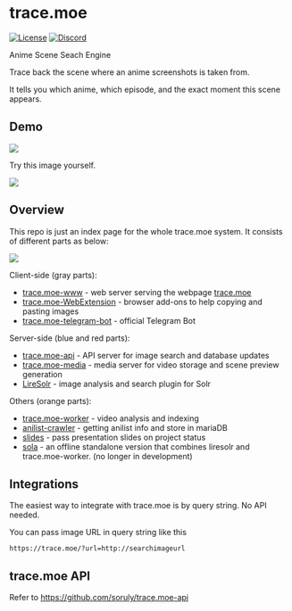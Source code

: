 # trace.moe

[![License](https://img.shields.io/github/license/soruly/trace.moe.svg?style=flat-square)](https://github.com/soruly/trace.moe/blob/master/LICENSE)
[![Discord](https://img.shields.io/discord/437578425767559188.svg?style=flat-square)](https://discord.gg/K9jn6Kj)

Anime Scene Seach Engine

Trace back the scene where an anime screenshots is taken from.

It tells you which anime, which episode, and the exact moment this scene appears.

## Demo

![](demo-result.jpg)

Try this image yourself.

![](demo.jpg)

## Overview

This repo is just an index page for the whole trace.moe system. It consists of different parts as below:

![](overview.png)

Client-side (gray parts):

- [trace.moe-www](https://github.com/soruly/trace.moe-www) - web server serving the webpage [trace.moe](https://trace.moe)
- [trace.moe-WebExtension](https://github.com/soruly/trace.moe-WebExtension) - browser add-ons to help copying and pasting images
- [trace.moe-telegram-bot](https://github.com/soruly/trace.moe-telegram-bot) - official Telegram Bot

Server-side (blue and red parts):

- [trace.moe-api](https://github.com/soruly/trace.moe-api) - API server for image search and database updates
- [trace.moe-media](https://github.com/soruly/trace.moe-media) - media server for video storage and scene preview generation
- [LireSolr](https://github.com/soruly/liresolr) - image analysis and search plugin for Solr

Others (orange parts):

- [trace.moe-worker](https://github.com/soruly/trace.moe-worker) - video analysis and indexing
- [anilist-crawler](https://github.com/soruly/anilist-crawler) - getting anilist info and store in mariaDB
- [slides](https://github.com/soruly/slides) - pass presentation slides on project status
- [sola](https://github.com/soruly/sola) - an offline standalone version that combines liresolr and trace.moe-worker. (no longer in development)

## Integrations

The easiest way to integrate with trace.moe is by query string. No API needed.

You can pass image URL in query string like this

```
https://trace.moe/?url=http://searchimageurl
```

## trace.moe API

Refer to https://github.com/soruly/trace.moe-api
